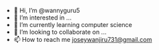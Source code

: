 - 👋 Hi, I’m @wannyguru5
- 👀 I’m interested in ...
- 🌱 I’m currently learning computer science
- 💞️ I’m looking to collaborate on ...
- 📫 How to reach me joseywanjiru731@gmail.com

<!---
wannyguru5/wannyguru5 is a ✨ special ✨ repository because its `README.md` (this file) appears on your GitHub profile.
You can click the Preview link to take a look at your changes.
--->
